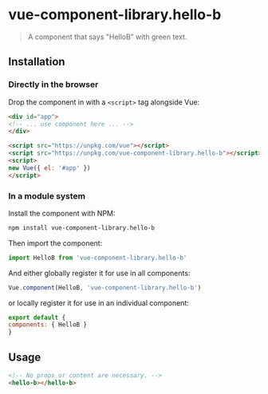 # vue-component-library.hello-b

> A component that says "HelloB" with green text.

## Installation

### Directly in the browser

Drop the component in with a `<script>` tag alongside Vue:

```html
<div id="app">
<!-- ... use component here ... -->
</div>

<script src="https://unpkg.com/vue"></script>
<script src="https://unpkg.com/vue-component-library.hello-b"></script>
<script>
new Vue({ el: '#app' })
</script>
```

### In a module system

Install the component with NPM:

```bash
npm install vue-component-library.hello-b
```

Then import the component:

```js
import HelloB from 'vue-component-library.hello-b'
```

And either globally register it for use in all components:

```js
Vue.component(HelloB, 'vue-component-library.hello-b')
```

or locally register it for use in an individual component:

```js
export default {
components: { HelloB }
}
```

## Usage

```html
<!-- No props or content are necessary. -->
<hello-b></hello-b>
```
